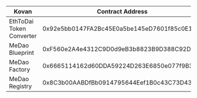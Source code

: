 | Kovan | Contract Address |
| --- | --- |
| EthToDai Token Converter | 0x92e5bb0147FA2Bc45E0a5be145eD7601f85c0E14 |
| MeDao Blueprint | 0xF560e2A4e4312C9D0d9eB3b8823B9D388C92D4e5 |
| MeDao Factory | 0x6665114162d60DDA59224D263E6850e077f9B331 |
| MeDao Registry | 0x8C3b00AABDfBb0914795644Eef1B0c43C73D438d |

